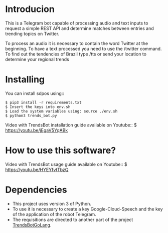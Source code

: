 # Introducion

This is a Telegram bot capable of processing audio and text inputs to request a simple REST API 
and determine matches between entries and trending topics on Twitter. 

To process an audio it is necessary to contain the word Twitter at the beginning. 
To have a text processed you need to use the /twitter command. 
To find out the tendencies of Brazil type /tts or send your location to determine your regional trends

# Installing

You can install sdpos using::

    $ pip3 install -r requirements.txt
    $ Insert the keys into env.sh
    $ Load the system variables using: source ./env.sh
    $ python3 trends_bot.py
    
Video with TrendsBot installation guide available on Youtube::
    $ https://youtu.be/jEgaV5YqABk
    
# How to use this software?
Video with TrendsBot usage guide available on Youtube::
    $ https://youtu.be/HYEYfvtTbzQ

# Dependencies

* This project uses version 3 of Python.
* To use it is necessary to create a key Google-Cloud-Speech and the key of the application of the robot Telegram.
* The requisitions are directed to another part of the project [TrendsBotGoLang](https://github.com/wellisonraul/TrendsBotGoLang).
